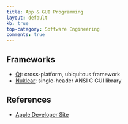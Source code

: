 ```yaml
---
title: App & GUI Programming
layout: default
kb: true
top-category: Software Engineering
comments: true
---
```


## Frameworks

* [Qt](https://www.qt.io/): cross-platform, ubiquitous framework
* [Nuklear](https://github.com/vurtun/nuklear): single-header ANSI C GUI library

## References

* [Apple Developer Site](https://developer.apple.com/)

